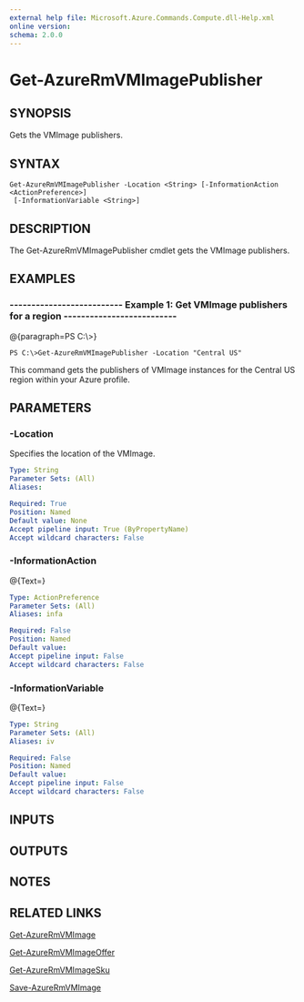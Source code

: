 ```yaml
---
external help file: Microsoft.Azure.Commands.Compute.dll-Help.xml
online version: 
schema: 2.0.0
---
```


# Get-AzureRmVMImagePublisher
## SYNOPSIS
Gets the VMImage publishers.

## SYNTAX

```
Get-AzureRmVMImagePublisher -Location <String> [-InformationAction <ActionPreference>]
 [-InformationVariable <String>]
```

## DESCRIPTION
The Get-AzureRmVMImagePublisher cmdlet gets the VMImage publishers.

## EXAMPLES

### --------------------------  Example 1: Get VMImage publishers for a region  --------------------------
@{paragraph=PS C:\\\>}

```
PS C:\>Get-AzureRmVMImagePublisher -Location "Central US"
```

This command gets the publishers of VMImage instances for the Central US region within your Azure profile.

## PARAMETERS

### -Location
Specifies the location of the VMImage.

```yaml
Type: String
Parameter Sets: (All)
Aliases: 

Required: True
Position: Named
Default value: None
Accept pipeline input: True (ByPropertyName)
Accept wildcard characters: False
```

### -InformationAction
@{Text=}

```yaml
Type: ActionPreference
Parameter Sets: (All)
Aliases: infa

Required: False
Position: Named
Default value: 
Accept pipeline input: False
Accept wildcard characters: False
```

### -InformationVariable
@{Text=}

```yaml
Type: String
Parameter Sets: (All)
Aliases: iv

Required: False
Position: Named
Default value: 
Accept pipeline input: False
Accept wildcard characters: False
```

## INPUTS

## OUTPUTS

## NOTES

## RELATED LINKS

[Get-AzureRmVMImage]()

[Get-AzureRmVMImageOffer]()

[Get-AzureRmVMImageSku]()

[Save-AzureRmVMImage]()

